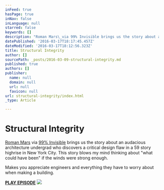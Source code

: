 ```yaml
---
inFeed: true
hasPage: true
inNav: false
inLanguage: null
starred: false
keywords: []
description: "Roman Mars\_via 99% Invisible brings us the story about an audacious architecture undergrad who discovers a critical design flaw in a 59 story highrise in New York City. This story blows my mind thinking about \"what could have been\" if the winds were strong enough."
datePublished: '2016-03-17T18:17:45.457Z'
dateModified: '2016-03-17T18:12:56.323Z'
title: Structural Integrity
author: []
sourcePath: _posts/2016-03-09-structural-integrity.md
published: true
authors: []
publisher:
  name: null
  domain: null
  url: null
  favicon: null
url: structural-integrity/index.html
_type: Article

---
```

# Structural Integrity

[Roman Mars][0] via [99% Invisible][1] brings us the story about an audacious architecture undergrad who discovers a critical design flaw in a 59 story highrise in New York City. This story blows my mind thinking about "what could have been" if the winds were strong enough.

Makes you appreciate engineers and everything they have to worry about when making a building.

**[PLAY EPISODE][2]**
![](https://the-grid-user-content.s3-us-west-2.amazonaws.com/ff5deca1-29a1-4dd1-9790-2fcee15748c6.jpg)

[0]: https://en.wikipedia.org/wiki/Roman_Mars
[1]: http://99percentinvisible.org/
[2]: http://99percentinvisible.org/episode/structural-integrity/